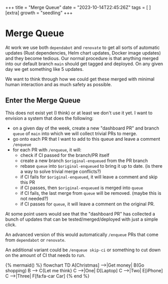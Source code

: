 +++
title = "Merge Queue"
date = "2023-10-14T22:45:26Z"
tags = [  ]
[extra]
growth = "seedling"
+++

# Merge Queue

At work we use both `dependabot` and `renovate` to get all sorts of automatic updates (Rust dependencies, Helm chart updates, Docker image updates) and they become tedious.
Our normal procedure is that anything merged into our default branch `main` should get tagged and deployed.
On any given day we get something like 5 updates.

We want to think through how we could get these merged with minimal human interaction and as much safety as possible.

## Enter the Merge Queue

This does not exist yet (I think) or at least we don't use it yet.
I want to envision a system that does the following:

* on a given day of the week, create a new "dashboard PR" and branch `queue` of `main` into which we will collect trivial PRs to merge.
* go onto each PR that I want to add to this queue and leave a comment `/enqueue`
* for each PR with `/enqueue`, it will:
    * check if CI passed for the branch/PR itself
    * create a new branch `$original-enqueued` from the PR branch
    * rebase `queue` into `$original-enqueued` to bring it up to date. (is there a way to solve trivial merge conflicts?)
    * if CI fails for `$original-enqueued`, it will leave a comment and skip this PR
    * if CI passes, then `$original-enqueued` is merged into `queue`
    * if CI fails, the last merge from `queue` will be removed. (maybe this is not needed?)
    * if CI passes for `queue`, it will leave a comment on the original PR.

At some point users would see that the "dashboard PR" has collected a bunch of updates that can be tested/merged/deployed with just a simple click.

An advanced version of this would automatically `/enqueue` PRs that come from `dependabot` or `renovate`.

An additional variant could be `/enqueue skip-ci` or something to cut down on the amount of CI that needs to run.

{% mermaid() %}
 flowchart TD
    A[Christmas] -->|Get money| B(Go shopping)
    B --> C{Let me think}
    C -->|One| D[Laptop]
    C -->|Two| E[iPhone]
    C -->|Three| F[fa:fa-car Car]
{% end %}
